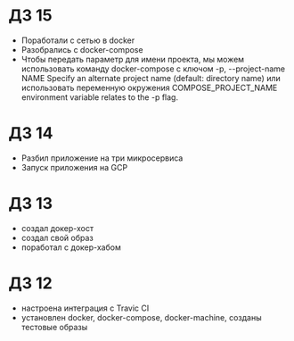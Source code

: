 # ДЗ 15 

- Поработали с сетью в docker
- Разобрались с docker-compose
- Чтобы передать параметр для имени проекта, мы можем использовать команду docker-compose c ключом  -p, --project-name NAME     Specify an alternate project name (default: directory name) или использовать переменную окружения COMPOSE_PROJECT_NAME environment variable relates to the -p flag.

# ДЗ 14

- Разбил приложение на три микросервиса
- Запуск приложения на GCP

# ДЗ 13

- создал докер-хост
- создал свой образ
- поработал с докер-хабом

# ДЗ 12

- настроена интеграция с Travic CI
- установлен docker, docker-compose, docker-machine, созданы тестовые образы

